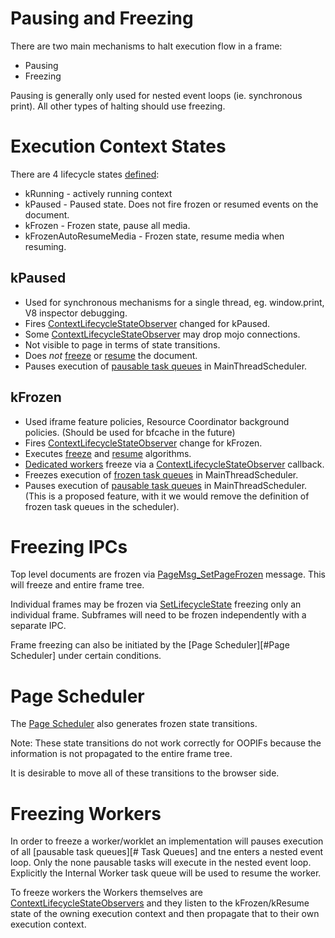 # Pausing and Freezing

There are two main mechanisms to halt execution flow in a frame:

* Pausing
* Freezing

Pausing is generally only used for nested event loops (ie. synchronous print). All other types of halting should use freezing.

# Execution Context States

There are 4 lifecycle states [defined](https://cs.chromium.org/chromium/src/third_party/blink/public/mojom/frame/lifecycle.mojom):

* kRunning - actively running context
* kPaused - Paused state. Does not fire frozen or resumed events on the document.
* kFrozen - Frozen state, pause all media.
* kFrozenAutoResumeMedia - Frozen state, resume media when resuming.

## kPaused
* Used for synchronous mechanisms for a single thread, eg. window.print, V8 inspector debugging.
* Fires [ContextLifecycleStateObserver][ContextLifecycleStateObserver] changed for kPaused.
* Some [ContextLifecycleStateObserver][ContextLifecycleStateObserver] may drop mojo connections.
* Not visible to page in terms of state transitions.
* Does *not* [freeze](https://wicg.github.io/page-lifecycle/spec.html#freeze-steps) or [resume](https://wicg.github.io/page-lifecycle/spec.html#resume-steps) the document.
* Pauses execution of [pausable task queues][TaskQueues] in MainThreadScheduler.

## kFrozen
* Used iframe feature policies, Resource Coordinator background policies. (Should be used for bfcache in the future)
* Fires [ContextLifecycleStateObserver][ContextLifecycleStateObserver] change for kFrozen.
* Executes [freeze](https://wicg.github.io/page-lifecycle/spec.html#freeze-steps) and [resume](https://wicg.github.io/page-lifecycle/spec.html#resume-steps) algorithms.
* [Dedicated workers][DedicatedWorker] freeze via a [ContextLifecycleStateObserver][ContextLifecycleStateObserver] callback.
* Freezes execution of [frozen task queues][TaskQueues] in MainThreadScheduler.
* Pauses execution of [pausable task queues][TaskQueues] in MainThreadScheduler. (This is a proposed feature, with it we would remove the definition of frozen
task queues in the scheduler).

# Freezing IPCs

Top level documents are frozen via [PageMsg_SetPageFrozen](https://cs.chromium.org/search/?q=PageMsg_SetPageFrozen&sq=package:chromium&type=cs) message. This
will freeze and entire frame tree.

Individual frames may be frozen via [SetLifecycleState](https://cs.chromium.org/chromium/src/content/common/frame.mojom?g=0) freezing only an individual frame.
Subframes will need to be frozen independently with a separate IPC.

Frame freezing can also be initiated by the [Page Scheduler][#Page Scheduler] under certain conditions.

# Page Scheduler

The [Page Scheduler][PageScheduler] also generates frozen state transitions.

Note: These state transitions do not work correctly for OOPIFs because the information is not propagated to the entire frame tree.

It is desirable to move all of these transitions to the browser side.


# Freezing Workers

In order to freeze a worker/worklet an implementation will pauses execution of all [pausable task queues][# Task Queues] and tne enters a
nested event loop. Only the none pausable tasks will execute in the nested event loop. Explicitly the Internal Worker task queue will
be used to resume the worker.

To freeze workers the Workers themselves are [ContextLifecycleStateObservers][ContextLifecycleStateObserver] and they listen to
the kFrozen/kResume state of the owning execution context and then propagate that to their own execution context.


[ContextLifecycleStateObserver]: https://cs.chromium.org/chromium/src/third_party/blink/renderer/core/execution_context/context_lifecycle_state_observer.h
[DedicatedWorker]: https://cs.chromium.org/chromium/src/third_party/blink/renderer/core/workers/dedicated_worker.h
[PageScheduler]: https://cs.chromium.org/chromium/src/third_party/blink/renderer/platform/scheduler/main_thread/page_scheduler_impl.h
[TaskQueues]: https://chromium.googlesource.com/chromium/src/+/HEAD/third_party/blink/public/platform/TaskTypes.md
